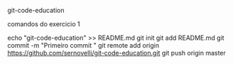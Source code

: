 git-code-education


comandos do exercicio 1

echo "git-code-education" >> README.md
git init
git add README.md
git commit -m "Primeiro commit
"
git remote add origin https://github.com/sernovelli/git-code-education.git
git push origin master